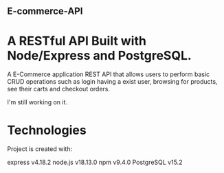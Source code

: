 ## E-commerce-API

# A RESTful API Built with Node/Express and PostgreSQL.

A E-Commerce application REST API that allows users to perform basic CRUD operations such as login having a exist user, browsing for products, see their carts and checkout orders.

I'm still working on it.

# Technologies
Project is created with:

express v4.18.2
node.js v18.13.0
npm v9.4.0
PostgreSQL v15.2
